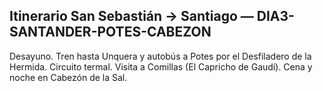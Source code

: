 ## Itinerario San Sebastián → Santiago — DIA3-SANTANDER-POTES-CABEZON
Desayuno. Tren hasta Unquera y autobús a Potes por el Desfiladero de la Hermida. Circuito termal. Visita a Comillas (El Capricho de Gaudí). Cena y noche en Cabezón de la Sal.
